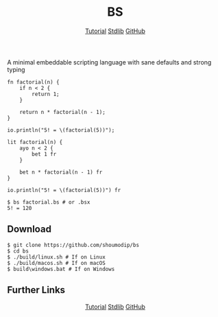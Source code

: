 <header>

# BS

<div class="only-desktop">

[Tutorial](tutorial.html)
[Stdlib](stdlib.html)
[GitHub](https://github.com/shoumodip/bs)

</div>
</header>

A minimal embeddable scripting language with sane defaults and strong typing

```bs
fn factorial(n) {
    if n < 2 {
        return 1;
    }

    return n * factorial(n - 1);
}

io.println("5! = \(factorial(5))");
```
```bsx
lit factorial(n) {
    ayo n < 2 {
        bet 1 fr
    }

    bet n * factorial(n - 1) fr
}

io.println("5! = \(factorial(5))") fr
```

```console
$ bs factorial.bs # or .bsx
5! = 120
```

## Download

```console
$ git clone https://github.com/shoumodip/bs
$ cd bs
$ ./build/linux.sh # If on Linux
$ ./build/macos.sh # If on macOS
$ build\windows.bat # If on Windows
```

<div class="only-mobile">

## Further Links

<center>

[Tutorial](tutorial.html)
[Stdlib](stdlib.html)
[GitHub](https://github.com/shoumodip/bs)

</center>
</div>
